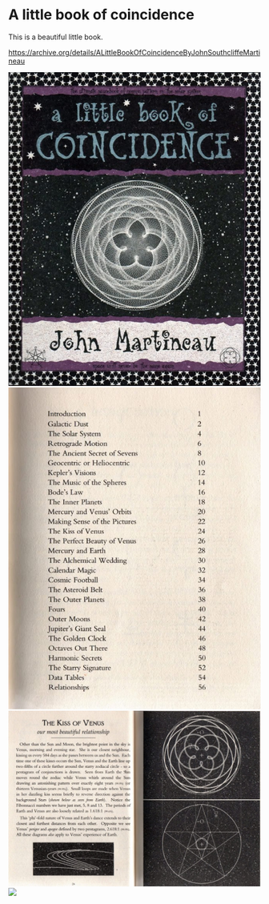# A little book of coincidence

This is a beautiful little book.

https://archive.org/details/ALittleBookOfCoincidenceByJohnSouthcliffeMartineau

![](img/martineau1.jpg)
![](img/martineau2.jpg)
![](img/martineau3.jpg)
![](img/martineau4.jpg)